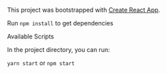 This project was bootstrapped with [Create React App](https://github.com/facebook/create-react-app).

Run `npm install` to get dependencies

 Available Scripts

In the project directory, you can run:

 `yarn start` or `npm start`

